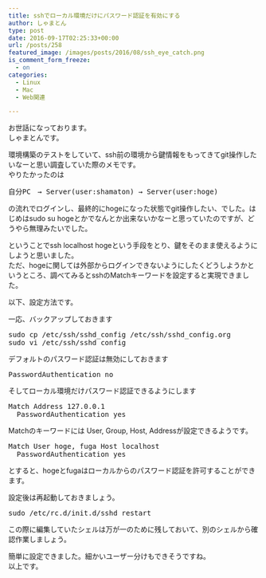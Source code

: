 ```yaml
---
title: sshでローカル環境だけにパスワード認証を有効にする
author: しゃまとん
type: post
date: 2016-09-17T02:25:33+00:00
url: /posts/258
featured_image: /images/posts/2016/08/ssh_eye_catch.png
is_comment_form_freeze:
  - on
categories:
  - Linux
  - Mac
  - Web関連

---
```

お世話になっております。  
しゃまとんです。

環境構築のテストをしていて、ssh前の環境から鍵情報をもってきてgit操作したいなーと思い調査していた際のメモです。  
やりたかったのは

<pre class="brush: text; gutter: false">自分PC　→ Server(user:shamaton) → Server(user:hoge)</pre>

の流れでログインし、最終的にhogeになった状態でgit操作したい、でした。はじめはsudo su hogeとかでなんとか出来ないかなーと思っていたのですが、どうやら無理みたいでした。



ということでssh localhost hogeという手段をとり、鍵をそのまま使えるようにしようと思いました。  
ただ、hogeに関しては外部からログインできないようにしたくどうしようかというところ、調べてみるとsshのMatchキーワードを設定すると実現できました。

以下、設定方法です。

一応、バックアップしておきます

<pre class="brush: bash; gutter: false">sudo cp /etc/ssh/sshd_config /etc/ssh/sshd_config.org
sudo vi /etc/ssh/sshd_config</pre>

デフォルトのパスワード認証は無効にしておきます

<pre class="brush: text; gutter: true">PasswordAuthentication no</pre>

そしてローカル環境だけパスワード認証できるようにします

<pre class="brush: text; gutter: true">Match Address 127.0.0.1
  PasswordAuthentication yes</pre>

Matchのキーワードには User, Group, Host, Addressが設定できるようです。

<pre class="brush: text; gutter: true">Match User hoge, fuga Host localhost
  PasswordAuthentication yes</pre>

とすると、hogeとfugaはローカルからのパスワード認証を許可することができます。

設定後は再起動しておきましょう。

<pre class="brush: bash; gutter: true">sudo /etc/rc.d/init.d/sshd restart</pre>

この際に編集していたシェルは万が一のために残しておいて、別のシェルから確認作業しましょう。

簡単に設定できました。細かいユーザー分けもできそうですね。  
以上です。